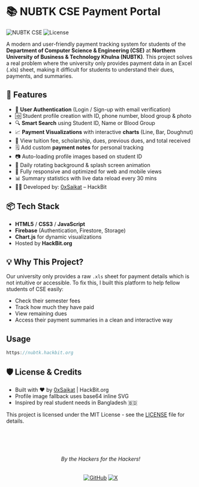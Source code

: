# 📚 NUBTK CSE Payment Portal
![NUBTK CSE](https://img.shields.io/badge/NUBTK--CSE-Payment--Portal-blue) ![License](https://img.shields.io/github/license/0xSaikat/NUBTK-semester-fee)

A modern and user-friendly payment tracking system for students of the **Department of Computer Science & Engineering (CSE)** at **Northern University of Business & Technology Khulna (NUBTK)**. This project solves a real problem where the university only provides payment data in an Excel (.xls) sheet, making it difficult for students to understand their dues, payments, and summaries.

## 🚀 Features

- 🔐 **User Authentication** (Login / Sign-up with email verification)
- 🆔 Student profile creation with ID, phone number, blood group & photo
- 🔍 **Smart Search** using Student ID, Name or Blood Group
- 📈 **Payment Visualizations** with interactive **charts** (Line, Bar, Doughnut)
- 🧾 View tuition fee, scholarship, dues, previous dues, and total received
- 🗒️ Add custom **payment notes** for personal tracking
- 📷 Auto-loading profile images based on student ID
- 🌄 Daily rotating background & splash screen animation
- 📱 Fully responsive and optimized for web and mobile views
- 📊 Summary statistics with live data reload every 30 mins
- 👨‍💻 Developed by: [0xSaikat](https://www.linkedin.com/in/0xsaikat) – HackBit

## 📦 Tech Stack

- **HTML5** / **CSS3** / **JavaScript**
- **Firebase** (Authentication, Firestore, Storage)
- **Chart.js** for dynamic visualizations
- Hosted by **HackBit.org**

## 💡 Why This Project?

Our university only provides a raw `.xls` sheet for payment details which is not intuitive or accessible. To fix this, I built this platform to help fellow students of CSE easily:

- Check their semester fees
- Track how much they have paid
- View remaining dues
- Access their payment summaries in a clean and interactive way

## Usage

```js
https://nubtk.hackbit.org
```
## 🛡️ License & Credits
- Built with ❤️ by [0xSaikat](https://www.linkedin.com/in/0xsaikat) | HackBit.org
- Profile image fallback uses base64 inline SVG
- Inspired by real student needs in Bangladesh 🇧🇩

This project is licensed under the MIT License - see the [LICENSE](LICENSE) file for details.

<br>
<br>
<br>

<h6 align="center">By the Hackers for the Hackers!</h6>

<div align="center">
  <a href="https://github.com/0xSaikat"><img src="https://img.icons8.com/material-outlined/20/808080/github.png" alt="GitHub"></a>
  <a href="https://twitter.com/0xSaikat"><img src="https://img.icons8.com/material-outlined/20/808080/twitter.png" alt="X"></a>
</div>

